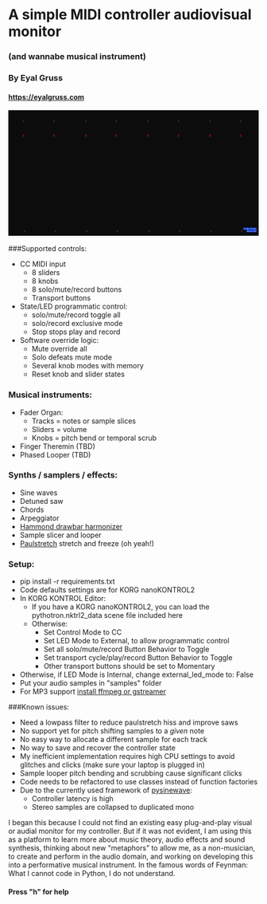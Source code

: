 # A simple MIDI controller audiovisual monitor
### (and wannabe musical instrument)
### By Eyal Gruss
#### https://eyalgruss.com

<p align="center">
<img src="pythotron.gif" /> 
</p>

###Supported controls:
- CC MIDI input   
  - 8 sliders
  - 8 knobs
  - 8 solo/mute/record buttons
  - Transport buttons
- State/LED programmatic control:
  - solo/mute/record toggle all
  - solo/record exclusive mode
  - Stop stops play and record
- Software override logic:
  - Mute override all
  - Solo defeats mute mode
  - Several knob modes with memory
  - Reset knob and slider states

### Musical instruments:
- Fader Organ:
  - Tracks = notes or sample slices
  - Sliders = volume
  - Knobs = pitch bend or temporal scrub
- Finger Theremin (TBD)
- Phased Looper (TBD)

### Synths / samplers / effects:
- Sine waves
- Detuned saw
- Chords
- Arpeggiator
- [Hammond drawbar harmonizer](https://hammondorganco.com/wp-content/uploads/2015/06/03-DRAWBARS-PERCUSSION-corrected.pdf)
- Sample slicer and looper
- [Paulstretch](http://hypermammut.sourceforge.net/paulstretch) stretch and freeze (oh yeah!)
 
### Setup:
- pip install -r requirements.txt
- Code defaults settings are for KORG nanoKONTROL2
- In KORG KONTROL Editor:
  - If you have a KORG nanoKONTROL2, you can load the pythotron.nktrl2_data scene file included here
  - Otherwise:
    - Set Control Mode to CC
    - Set LED Mode to External, to allow programmatic control 
    - Set all solo/mute/record Button Behavior to Toggle
    - Set transport cycle/play/record Button Behavior to Toggle
    - Other transport buttons should be set to Momentary
- Otherwise, if LED Mode is Internal, change external_led_mode to: False
- Put your audio samples in "samples" folder
- For MP3 support [install ffmpeg or gstreamer](https://github.com/librosa/librosa#audioread-and-mp3-support)

###Known issues:
- Need a lowpass filter to reduce paulstretch hiss and improve saws
- No support yet for pitch shifting samples to a *given* note
- No easy way to allocate a different sample for each track 
- No way to save and recover the controller state
- My inefficient implementation requires high CPU settings to avoid glitches and clicks (make sure your laptop is plugged in)
- Sample looper pitch bending and scrubbing cause significant clicks
- Code needs to be refactored to use classes instead of function factories 
- Due to the currently used framework of [pysinewave](https://github.com/daviddavini/pysinewave): 
  - Controller latency is high
  - Stereo samples are collapsed to duplicated mono

I began this because I could not find an existing easy plug-and-play visual or audial monitor for my controller. 
But if it was not evident, I am using this as a platform to learn more about music theory, audio effects and sound synthesis, 
thinking about new "metaphors" to allow me, as a non-musician, to create and perform in the audio domain, and working on developing this into a performative musical instrument.
In the famous words of Feynman: What I cannot code in Python, I do not understand.

#### Press "h" for help
